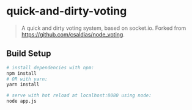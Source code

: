 # quick-and-dirty-voting

> A quick and dirty voting system, based on socket.io. Forked from https://github.com/csaldias/node_voting.

## Build Setup

``` bash
# install dependencies with npm:
npm install
# OR with yarn:
yarn install

# serve with hot reload at localhost:8080 using node:
node app.js
```